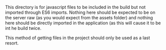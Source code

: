This directory is for javascript files to be included in the build but not imported through ES6 imports. Nothing here should be expected to be on the server raw (as you would expect from the assets folder) and nothing here should be directly imported in the application (as this will cause it to be int he build twice.

This method of getting files in the project should only be used as a last resort.
